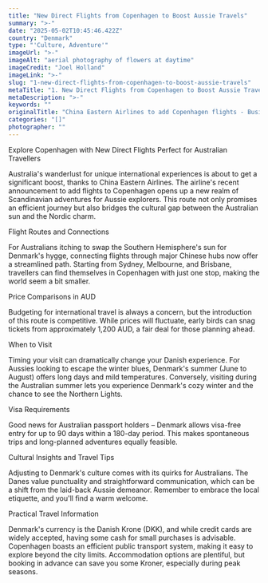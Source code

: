 ```yaml
---
title: "New Direct Flights from Copenhagen to Boost Aussie Travels"
summary: ">-"
date: "2025-05-02T10:45:46.422Z"
country: "Denmark"
type: "'Culture, Adventure'"
imageUrl: ">-"
imageAlt: "aerial photography of flowers at daytime"
imageCredit: "Joel Holland"
imageLink: ">-"
slug: "1-new-direct-flights-from-copenhagen-to-boost-aussie-travels"
metaTitle: "1. New Direct Flights from Copenhagen to Boost Aussie Travels"
metaDescription: ">-"
keywords: ""
originalTitle: "China Eastern Airlines to add Copenhagen flights - Business Traveller"
categories: "[]"
photographer: ""
---
```


Explore Copenhagen with New Direct Flights Perfect for Australian Travellers

Australia's wanderlust for unique international experiences is about to get a significant boost, thanks to China Eastern Airlines. The airline's recent announcement to add flights to Copenhagen opens up a new realm of Scandinavian adventures for Aussie explorers. This route not only promises an efficient journey but also bridges the cultural gap between the Australian sun and the Nordic charm.

Flight Routes and Connections

For Australians itching to swap the Southern Hemisphere's sun for Denmark's hygge, connecting flights through major Chinese hubs now offer a streamlined path. Starting from Sydney, Melbourne, and Brisbane, travellers can find themselves in Copenhagen with just one stop, making the world seem a bit smaller.

Price Comparisons in AUD

Budgeting for international travel is always a concern, but the introduction of this route is competitive. While prices will fluctuate, early birds can snag tickets from approximately 1,200 AUD, a fair deal for those planning ahead.

When to Visit

Timing your visit can dramatically change your Danish experience. For Aussies looking to escape the winter blues, Denmark's summer (June to August) offers long days and mild temperatures. Conversely, visiting during the Australian summer lets you experience Denmark's cozy winter and the chance to see the Northern Lights.

Visa Requirements

Good news for Australian passport holders – Denmark allows visa-free entry for up to 90 days within a 180-day period. This makes spontaneous trips and long-planned adventures equally feasible.

Cultural Insights and Travel Tips

Adjusting to Denmark's culture comes with its quirks for Australians. The Danes value punctuality and straightforward communication, which can be a shift from the laid-back Aussie demeanor. Remember to embrace the local etiquette, and you'll find a warm welcome.

Practical Travel Information

Denmark's currency is the Danish Krone (DKK), and while credit cards are widely accepted, having some cash for small purchases is advisable. Copenhagen boasts an efficient public transport system, making it easy to explore beyond the city limits. Accommodation options are plentiful, but booking in advance can save you some Kroner, especially during peak seasons.
